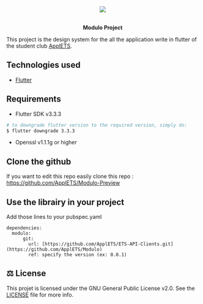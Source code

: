 <div align="center">
  <img src="https://d33wubrfki0l68.cloudfront.net/05095d995ef6b2ddc419a51a22cad5e975f4072b/2d081/images/logo_blanc_applets.png" />
  <p>
    <br /><strong>Modulo Project</strong>
  </p>
</div>

This project is the design system for the all the application write in flutter of the student club [ApplETS](https://clubapplets.ca/).

## Technologies used

* [Flutter](https://flutter.dev)

## Requirements

- Flutter SDK v3.3.3
```sh
# to downgrade flutter version to the required version, simply do:
$ flutter downgrade 3.3.3
```
- Openssl v1.1.1g or higher

## Clone the github

If you want to edit this repo easily clone this repo : https://github.com/ApplETS/Modulo-Preview

## Use the librairy in your project

Add those lines to your pubspec.yaml

```
dependencies:
  modulo:
      git:
        url: [https://github.com/ApplETS/ETS-API-Clients.git](https://github.com/ApplETS/Modulo)
        ref: specify the version (ex: 0.0.1)
```


## ⚖️ License

This projet is licensed under the GNU General Public License v2.0. See
the [LICENSE](https://github.com/ApplETS/Modul/blob/main/LICENCE) file for more info.
